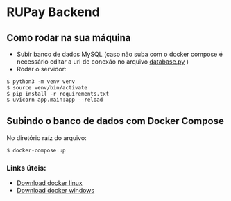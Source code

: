 # RUPay Backend

## Como rodar na sua máquina

- Subir banco de dados MySQL (caso não suba com o docker compose é necessário editar a url de conexão no arquivo [database.py](app/database.py) )
- Rodar o servidor:

```shellscript
$ python3 -m venv venv
$ source venv/bin/activate
$ pip install -r requirements.txt
$ uvicorn app.main:app --reload
```

## Subindo o banco de dados com Docker Compose

No diretório raíz do arquivo:

``` shellscript
$ docker-compose up
```
### Links úteis:
- [Download docker linux](https://docs.docker.com/desktop/install/linux-install/)
- [Download docker windows](https://docs.docker.com/desktop/install/windows-install/)

